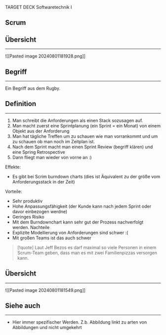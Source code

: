 
TARGET DECK
Softwaretechnik I

Scrum
--
## Übersicht
***
![[Pasted image 20240801181928.png]]
## Begriff
***
Ein Begriff aus dem Rugby.
## Definition
***
1. Man schreibt die Anforderungen als einen Stack sozusagen auf.
2. Man macht zuerst eine Sprintplanung (ein Sprint = ein Monat) von einem Objekt aus der Anforderung
3. Man hat tägliche Treffen um zu schauen wie man vorrankommt und um zu schauen ob man noch im Zeitplan ist.
4. Nach dem Sprint macht man einen Sprint Review (begriff klären) und eine Spring Retrospective
5. Dann fliegt man wieder von vorne an :)

Effekte:
- Es gibt bei Scrim burndown charts (dies ist Äquivalent zu der größe vom Anforderungsstack in der Zeit)

Vorteile:
- Sehr produktiv
- Hohe Anpassungsfähigkeit (der Kunde kann nach jedem Sprint oder davor einbezogen werdne)
- Geringes Risiko
- Mit dem Burndownchart kann sehr gut der Prozess nachverfolgt werden.
Nachteile
- Explizite Modellierung von Anforderungen sind schwer :(
- Mit großen Teams ist das auch schwer
> [!quote]
  Laut Jeff Bezos es darf maximal so viele Personen in einem Scrum-Team geben, dass man es mit zwei Familienpizzas versorgen kann.
  
## Übersicht
***
![[Pasted image 20240801181549.png]]
## Siehe auch
***
* Hier immer spezifischer Werden. Z.b. Abbildung linkt zu arten von Abbildungen und nicht umgekehrt